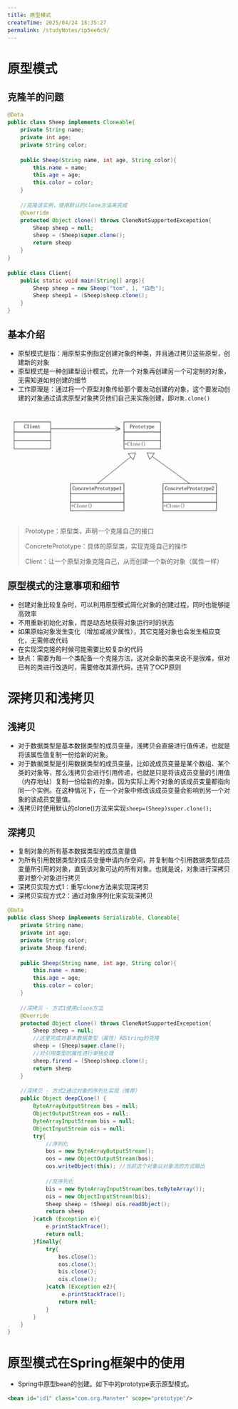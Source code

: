 ```yaml
---
title: 原型模式
createTime: 2025/04/24 18:35:27
permalink: /studyNotes/ip5ee6c9/
---
```

# 原型模式

## 克隆羊的问题

```java
@Data
public class Sheep implements Cloneable{
    private String name;
    private int age;
    private String color;
    
    public Sheep(String name, int age, String color){
        this.name = name;
        this.age = age;
        this.color = color;
    }
    
    //克隆该实例，使用默认的clone方法来完成
    @Override
    protected Object clone() throws CloneNotSupportedExcepotion{
        Sheep sheep = null;
        sheep = (Sheep)super.clone();
        return sheep
    }
}

public class Client{
    public static void main(String[] args){
        Sheep sheep = new Sheep("tom", 1, "白色");
        Sheep sheep1 = (Sheep)sheep.clone();
    }
}
```

## 基本介绍

- 原型模式是指：用原型实例指定创建对象的种类，并且通过拷贝这些原型，创建新的对象
- 原型模式是一种创建型设计模式，允许一个对象再创建另一个可定制的对象，无需知道如何创建的细节
- 工作原理是：通过将一个原型对象传给那个要发动创建的对象，这个要发动创建的对象通过请求原型对象拷贝他们自己来实施创建，即`对象.clone()`

![image-20250304144847004](./assets/image-20250304144847004.png)

> Prototype：原型类，声明一个克隆自己的接口
>
> ConcretePrototype：具体的原型类，实现克隆自己的操作
>
> Client：让一个原型对象克隆自己，从而创建一个新的对象（属性一样）

## 原型模式的注意事项和细节

- 创建对象比较复杂时，可以利用原型模式简化对象的创建过程，同时也能够提高效率
- 不用重新初始化对象，而是动态地获得对象运行时的状态
- 如果原始对象发生变化（增加或减少属性），其它克隆对象也会发生相应变化，无需修改代码
- 在实现深克隆的时候可能需要比较复杂的代码
- 缺点：需要为每一个类配备一个克隆方法，这对全新的类来说不是很难，但对已有的类进行改造时，需要修改其源代码，违背了OCP原则

# 深拷贝和浅拷贝

## 浅拷贝

- 对于数据类型是基本数据类型的成员变量，浅拷贝会直接进行值传递，也就是将该属性值复制一份给新的对象。
- 对于数据类型是引用数据类型的成员变量，比如说成员变量是某个数组、某个类的对象等，那么浅拷贝会进行引用传递，也就是只是将该成员变量的引用值（内存地址）复制一份给新的对象。因为实际上两个对象的该成员变量都指向同一个实例。在这种情况下，在一个对象中修改该成员变量会影响到另一个对象的该成员变量值。
- 浅拷贝时使用默认的clone()方法来实现`sheep=(Sheep)super.clone();`

## 深拷贝

- 复制对象的所有基本数据类型的成员变量值
- 为所有引用数据类型的成员变量申请内存空间，并复制每个引用数据类型成员变量所引用的对象，直到该对象可达的所有对象。也就是说，对象进行深拷贝要对整个对象进行拷贝
- 深拷贝实现方式1：重写clone方法来实现深拷贝
- 深拷贝实现方式2：通过对象序列化来实现深拷贝

```java
@Data
public class Sheep implements Serializable, Cloneable{
    private String name;
    private int age;
    private String color;
    private Sheep firend;
    
    public Sheep(String name, int age, String color){
        this.name = name;
        this.age = age;
        this.color = color;
    }
    
    //深拷贝 - 方式1使用clone方法
    @Override
    protected Object clone() throws CloneNotSupportedExcepotion{
        Sheep sheep = null;
        //这里完成对基本数据类型（属性）和String的克隆
        sheep = (Sheep)super.clone();
        //对引用类型的属性进行单独处理
        sheep.firend = (Sheep)sheep.clone();
        return sheep
    }
    
    //深拷贝 - 方式2通过对象的序列化实现（推荐）
    public Object deepCLone() {
        ByteArrayOutputStream bos = null;
        ObjectOutputStream oos = null;
        ByteArrayInputStream bis = null;
        ObjectInputStream ois = null;
        try{
            //序列化
            bos = new ByteArrayOutputStream();
            oos = new ObjectOutputStream(bos);
            oos.writeObject(this); //当前这个对象以对象流的方式输出
            
            //反序列化
            bis = new ByteArrayInputStream(bos.toByteArray());
            ois = new ObjectInputStream(bis);
            Sheep sheep = (Sheep) ois.readObject();
            return sheep
        }catch (Exception e){
            e.printStackTrace();
            return null;
        }finally{
            try{
                bos.close();
                oos.close();
                bis.close();
                ois.close();
            }catch (Exception e2){
                 e.printStackTrace();
            	return null;
            }
        }
    }
}
```

# 原型模式在Spring框架中的使用

- Spring中原型bean的创建。如下中的prototype表示原型模式。

```xml
<bean id="id1" class="com.org.Monster" scope="prototype"/>
```